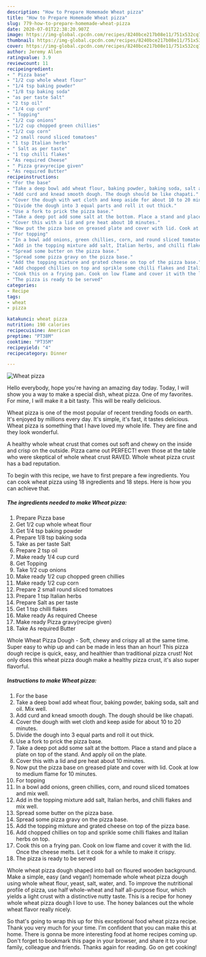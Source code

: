 ```yaml
---
description: "How to Prepare Homemade Wheat pizza"
title: "How to Prepare Homemade Wheat pizza"
slug: 779-how-to-prepare-homemade-wheat-pizza
date: 2020-07-01T22:38:20.907Z
image: https://img-global.cpcdn.com/recipes/8240bce217b08e11/751x532cq70/wheat-pizza-recipe-main-photo.jpg
thumbnail: https://img-global.cpcdn.com/recipes/8240bce217b08e11/751x532cq70/wheat-pizza-recipe-main-photo.jpg
cover: https://img-global.cpcdn.com/recipes/8240bce217b08e11/751x532cq70/wheat-pizza-recipe-main-photo.jpg
author: Jeremy Allen
ratingvalue: 3.9
reviewcount: 11
recipeingredient:
- " Pizza base"
- "1/2 cup whole wheat flour"
- "1/4 tsp baking powder"
- "1/8 tsp baking soda"
- "as per taste Salt"
- "2 tsp oil"
- "1/4 cup curd"
- " Topping"
- "1/2 cup onions"
- "1/2 cup chopped green chillies"
- "1/2 cup corn"
- "2 small round sliced tomatoes"
- "1 tsp Italian herbs"
- " Salt as per taste"
- "1 tsp chilli flakes"
- "As required Cheese"
- " Pizza gravyrecipe given"
- "As required Butter"
recipeinstructions:
- "For the base"
- "Take a deep bowl add wheat flour, baking powder, baking soda, salt and oil. Mix well."
- "Add curd and knead smooth dough. The dough should be like chapati."
- "Cover the dough with wet cloth and keep aside for about 10 to 20 minutes."
- "Divide the dough into 3 equal parts and roll it out thick."
- "Use a fork to prick the pizza base."
- "Take a deep pot add some salt at the bottom. Place a stand and place a plate on top of the stand. And apply oil on the plate."
- "Cover this with a lid and pre heat about 10 minutes."
- "Now put the pizza base on greased plate and cover with lid. Cook at low to medium flame for 10 minutes."
- "For topping"
- "In a bowl add onions, green chillies, corn, and round sliced tomatoes and mix well."
- "Add in the topping mixture add salt, Italian herbs, and chilli flakes and mix well."
- "Spread some butter on the pizza base."
- "Spread some pizza gravy on the pizza base."
- "Add the topping mixture and grated cheese on top of the pizza base."
- "Add chopped chillies on top and sprikle some chilli flakes and Italian herbs on top."
- "Cook this on a frying pan. Cook on low flame and cover it with the lid. Once the cheese melts. Let it cook for a while to make it crispy."
- "The pizza is ready to be served"
categories:
- Recipe
tags:
- wheat
- pizza

katakunci: wheat pizza 
nutrition: 198 calories
recipecuisine: American
preptime: "PT38M"
cooktime: "PT35M"
recipeyield: "4"
recipecategory: Dinner

---
```



![Wheat pizza](https://img-global.cpcdn.com/recipes/8240bce217b08e11/751x532cq70/wheat-pizza-recipe-main-photo.jpg)

Hello everybody, hope you're having an amazing day today. Today, I will show you a way to make a special dish, wheat pizza. One of my favorites. For mine, I will make it a bit tasty. This will be really delicious.

Wheat pizza is one of the most popular of recent trending foods on earth. It's enjoyed by millions every day. It's simple, it's fast, it tastes delicious. Wheat pizza is something that I have loved my whole life. They are fine and they look wonderful.

A healthy whole wheat crust that comes out soft and chewy on the inside and crisp on the outside. Pizza came out PERFECT! even those at the table who were skeptical of whole wheat crust RAVED. Whole wheat pizza crust has a bad reputation.


To begin with this recipe, we have to first prepare a few ingredients. You can cook wheat pizza using 18 ingredients and 18 steps. Here is how you can achieve that.

<!--inarticleads1-->

##### The ingredients needed to make Wheat pizza:

1. Prepare  Pizza base
1. Get 1/2 cup whole wheat flour
1. Get 1/4 tsp baking powder
1. Prepare 1/8 tsp baking soda
1. Take as per taste Salt
1. Prepare 2 tsp oil
1. Make ready 1/4 cup curd
1. Get  Topping
1. Take 1/2 cup onions
1. Make ready 1/2 cup chopped green chillies
1. Make ready 1/2 cup corn
1. Prepare 2 small round sliced tomatoes
1. Prepare 1 tsp Italian herbs
1. Prepare  Salt as per taste
1. Get 1 tsp chilli flakes
1. Make ready As required Cheese
1. Make ready  Pizza gravy(recipe given)
1. Take As required Butter


Whole Wheat Pizza Dough - Soft, chewy and crispy all at the same time. Super easy to whip up and can be made in less than an hour! This pizza dough recipe is quick, easy, and healthier than traditional pizza crust! Not only does this wheat pizza dough make a healthy pizza crust, it&#39;s also super flavorful. 

<!--inarticleads2-->

##### Instructions to make Wheat pizza:

1. For the base
1. Take a deep bowl add wheat flour, baking powder, baking soda, salt and oil. Mix well.
1. Add curd and knead smooth dough. The dough should be like chapati.
1. Cover the dough with wet cloth and keep aside for about 10 to 20 minutes.
1. Divide the dough into 3 equal parts and roll it out thick.
1. Use a fork to prick the pizza base.
1. Take a deep pot add some salt at the bottom. Place a stand and place a plate on top of the stand. And apply oil on the plate.
1. Cover this with a lid and pre heat about 10 minutes.
1. Now put the pizza base on greased plate and cover with lid. Cook at low to medium flame for 10 minutes.
1. For topping
1. In a bowl add onions, green chillies, corn, and round sliced tomatoes and mix well.
1. Add in the topping mixture add salt, Italian herbs, and chilli flakes and mix well.
1. Spread some butter on the pizza base.
1. Spread some pizza gravy on the pizza base.
1. Add the topping mixture and grated cheese on top of the pizza base.
1. Add chopped chillies on top and sprikle some chilli flakes and Italian herbs on top.
1. Cook this on a frying pan. Cook on low flame and cover it with the lid. Once the cheese melts. Let it cook for a while to make it crispy.
1. The pizza is ready to be served


Whole wheat pizza dough shaped into ball on floured wooden background. Make a simple, easy (and vegan!) homemade whole wheat pizza dough using whole wheat flour, yeast, salt, water, and. To improve the nutritional profile of pizza, use half whole-wheat and half all-purpose flour, which yields a light crust with a distinctive nutty taste. This is a recipe for honey whole wheat pizza dough I love to use. The honey balances out the whole wheat flavor really nicely. 

So that's going to wrap this up for this exceptional food wheat pizza recipe. Thank you very much for your time. I'm confident that you can make this at home. There is gonna be more interesting food at home recipes coming up. Don't forget to bookmark this page in your browser, and share it to your family, colleague and friends. Thanks again for reading. Go on get cooking!
